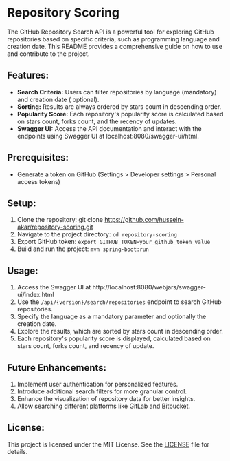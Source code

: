 # Repository Scoring

The GitHub Repository Search API is a powerful tool for exploring GitHub repositories based on
specific criteria, such as programming language and creation date. This README provides a
comprehensive guide on how to use and contribute to the project.

## Features:

- **Search Criteria:** Users can filter repositories by language (mandatory) and creation date (
  optional).
- **Sorting:** Results are always ordered by stars count in descending order.
- **Popularity Score:** Each repository's popularity score is calculated based on stars count, forks
  count, and the recency of updates.
- **Swagger UI:** Access the API documentation and interact with the endpoints using Swagger UI at
  localhost:8080/swagger-ui/html.

## Prerequisites:

- Generate a token on GitHub (Settings > Developer settings > Personal access tokens)

## Setup:

1. Clone the repository: git clone https://github.com/hussein-akar/repository-scoring.git
2. Navigate to the project directory: `cd repository-scoring`
3. Export GitHub token: `export GITHUB_TOKEN=your_github_token_value`
4. Build and run the project: `mvn spring-boot:run`

## Usage:

1. Access the Swagger UI at http://localhost:8080/webjars/swagger-ui/index.html
2. Use the `/api/{version}/search/repositories` endpoint to search GitHub repositories.
3. Specify the language as a mandatory parameter and optionally the creation date.
4. Explore the results, which are sorted by stars count in descending order.
5. Each repository's popularity score is displayed, calculated based on stars count, forks count,
   and recency of update.

## Future Enhancements:

1. Implement user authentication for personalized features.
2. Introduce additional search filters for more granular control.
3. Enhance the visualization of repository data for better insights.
4. Allow searching different platforms like GitLab and Bitbucket.

## License:

This project is licensed under the MIT License. See
the [LICENSE](https://www.apache.org/licenses/LICENSE-2.0) file for details.